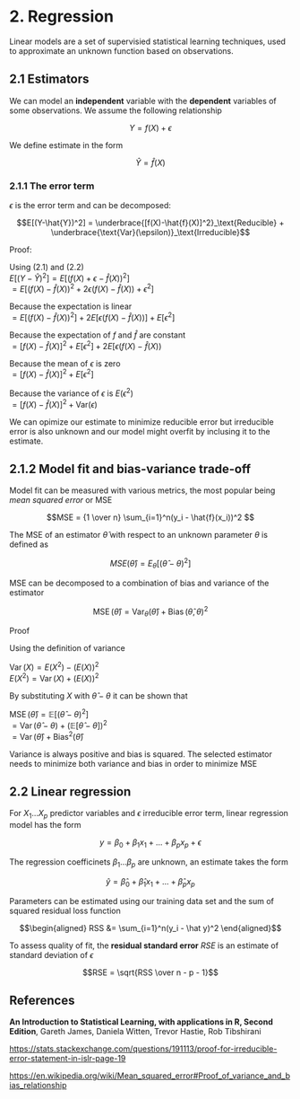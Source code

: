 # 2. Regression

Linear models are a set of supervisied statistical learning techniques, used to approximate an unknown function based on observations. 

## 2.1 Estimators

We can model an **independent** variable with the **dependent** variables of some observations. We assume the following relationship

$$Y = f(X) + \epsilon \tag{2.1}$$

We define estimate in the form

$$\hat{Y} = \hat{f}(X) \tag{2.2}$$

### **2.1.1 The error term**

$\epsilon$ is the error term and can be decomposed:

$$E[(Y-\hat{Y})^2] = \underbrace{[f(X)-\hat{f}(X)]^2}_\text{Reducible} + \underbrace{\text{Var}(\epsilon)}_\text{Irreducible}$$

Proof:

Using (2.1) and (2.2)<br>
$E[(Y-\hat{Y})^2]=E[(f(X)+\epsilon-\hat{f}(X))^2]$<br>
$=E[(f(X)-\hat{f}(X))^2+2 \epsilon (f(X)-\hat{f}(X)) +\epsilon^2]$

Because the expectation is linear<br>
$=E[(f(X)-\hat{f}(X))^2] +2E[\epsilon (f(X)-\hat{f}(X))] +E[\epsilon^2]$

Because the expectation of $f$ and $\hat{f}$ are constant<br>
$=[f(X)-\hat{f}(X)]^2 +E[\epsilon^2] +2E[\epsilon (f(X)-\hat{f}(X))$

Because the mean of $\epsilon$ is zero<br>
$=[f(X)-\hat{f}(X)]^2 +E[\epsilon^2]$

Because the variance of $\epsilon$ is $E(\epsilon^2)$<br>
$=[f(X)-\hat{f}(X)]^2 + \text{Var}(\epsilon)$

We can opimize our estimate to minimize reducible error but irreducible error is also unknown and our model might overfit by inclusing it to the estimate.

## 2.1.2 Model fit and bias-variance trade-off ##

Model fit can be measured with various metrics, the most popular being *mean squared error* or MSE

$$MSE = {1 \over n} \sum_{i=1}^n(y_i - \hat{f}(x_i))^2 $$

The MSE of an estimator $\hat{\theta}$ with respect to an unknown parameter $\theta$ is defined as

$$MSE(\hat\theta)=E_\theta[ ({\hat \theta}-\theta )^{2} ]$$

MSE can be decomposed to a combination of bias and variance of the estimator

$${\displaystyle \operatorname {MSE} ({\hat \theta})=\operatorname {Var} _\theta({\hat \theta})+\operatorname {Bias} ({\hat \theta},\theta )^{2}}$$

Proof

Using the definition of variance

$\operatorname{Var}(X) = E(X^{2}) - (E(X))^{2}$ <br>
$E(X^{2})=\operatorname{Var}(X)+(E(X))^{2}$ 

By substituting $X$ with $\hat {\theta }-\theta$ it can be shown that

$\operatorname{MSE} ({\hat {\theta }})=\mathbb {E} [({\hat {\theta }}-\theta )^{2}]$<br>
$=\operatorname {Var} ({\hat {\theta }}-\theta )+(\mathbb {E} [{\hat {\theta }}-\theta ])^{2}$<br>
$=\operatorname {Var} ({\hat {\theta }})+\operatorname {Bias} ^{2}({\hat {\theta }})$

Variance is always positive and bias is squared. The selected estimator needs to minimize both variance and bias in order to minimize $\operatorname{MSE}$

## **2.2 Linear regression**

For $X_1...X_p$ predictor variables and $\epsilon$ irreducible error term, linear regression model has the form

$$y = \beta _0 + \beta _1 x_1 + ... + \beta _p x_p + \epsilon$$

The regression coefficinets $\beta_1...\beta_p$ are unknown, an estimate takes the form

$$\hat y = \hat \beta _0 + \hat \beta _1 x_1 + ... +  \hat \beta _p x_p$$

Parameters can be estimated using our training data set and the sum of squared residual loss function

$$\begin{aligned}
RSS &= \sum_{i=1}^n(y_i - \hat y)^2
\end{aligned}$$

To assess quality of fit, the **residual standard error** $RSE$ is an estimate of standard deviation of $\epsilon$

$$RSE = \sqrt{RSS \over n - p - 1}$$

## References

**An Introduction to Statistical Learning, with applications in R, Second Edition**, Gareth James, Daniela Witten, Trevor Hastie, Rob Tibshirani

https://stats.stackexchange.com/questions/191113/proof-for-irreducible-error-statement-in-islr-page-19

https://en.wikipedia.org/wiki/Mean_squared_error#Proof_of_variance_and_bias_relationship